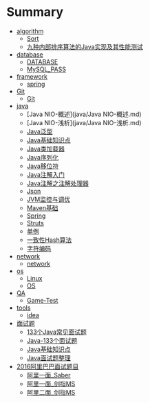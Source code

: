 # Summary

* [algorithm]()
	* [Sort](algorithm/Sort.md)
	* [九种内部排序算法的Java实现及其性能测试](algorithm/九种内部排序算法的Java实现及其性能测试.md)
* [database]()
	* [DATABASE](database/DATABASE.md)
	* [MySQL_PASS](database/MySQL_PASS.md)
* [framework]()
	* [spring](framework/spring.md)
* [Git]()
	* [Git](Git/Git.md)
* [java]()
	* [Java NIO-概述](java/Java NIO-概述.md)
	* [Java NIO-浅析](java/Java NIO-浅析.md)
	* [Java泛型](java/Java泛型.md)
	* [Java基础知识点](java/Java基础知识点.md)
	* [Java类加载器](java/Java类加载器.md)
	* [Java序列化](java/Java序列化.md)
	* [Java移位符](java/Java移位符.md)
	* [Java注解入门](java/Java注解入门.md)
	* [Java注解之注解处理器](java/Java注解之注解处理器.md)
	* [Json](java/Json.md)
	* [JVM监控与调优](java/JVM监控与调优.md)
	* [Maven基础](java/Maven基础.md)
	* [Spring](java/Spring.md)
	* [Struts](java/Struts.md)
	* [单例](java/单例.md)
	* [一致性Hash算法](java/一致性Hash算法.md)
	* [字符编码](java/字符编码.md)
* [network]()
	* [network](network/network.md)
* [os]()
	* [Linux](os/Linux.md)
	* [OS](os/OS.md)
* [QA]()
	* [Game-Test](QA/Game-Test.md)
* [tools]()
	* [idea](tools/idea.md)
* [面试题]()
	* [133个Java常见面试题](面试题/133个Java常见面试题.md)
	* [Java-133个面试题](面试题/Java-133个面试题.md)
	* [Java基础知识点](面试题/Java基础知识点.md)
	* [Java面试题整理](面试题/Java面试题整理.md)
* [2016阿里巴巴面试题目]()
	* [阿里一面_Saber](alibaba/阿里一面_Saber.md)
	* [阿里一面_剑指MS](alibaba/阿里一面_剑指MS.md)
	* [阿里二面_剑指MS](alibaba/阿里二面_剑指MS.md)



